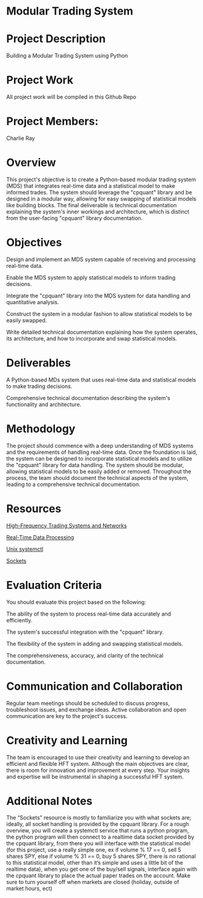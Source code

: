 # Modular Trading System
# Project Description
Building a Modular Trading System using Python

# Project Work
All project work will be compiled in this Github Repo

# Project Members:
Charlie Ray

# Overview
This project's objective is to create a Python-based modular trading system (MDS) that integrates real-time data and a statistical model to make informed trades. The system should leverage the "cpquant" library and be designed in a modular way, allowing for easy swapping of statistical models like building blocks. The final deliverable is technical documentation explaining the system's inner workings and architecture, which is distinct from the user-facing "cpquant" library documentation.

# Objectives
Design and implement an MDS system capable of receiving and processing real-time data.

Enable the MDS system to apply statistical models to inform trading decisions.

Integrate the "cpquant" library into the MDS system for data handling and quantitative analysis.

Construct the system in a modular fashion to allow statistical models to be easily swapped.

Write detailed technical documentation explaining how the system operates, its architecture, and how to incorporate and swap statistical models.

# Deliverables
A Python-based MDs system that uses real-time data and statistical models to make trading decisions.

Comprehensive technical documentation describing the system's functionality and architecture.

# Methodology
The project should commence with a deep understanding of MDS systems and the requirements of handling real-time data. Once the foundation is laid, the system can be designed to incorporate statistical models and to utilize the "cpquant" library for data handling. The system should be modular, allowing statistical models to be easily added or removed. Throughout the process, the team should document the technical aspects of the system, leading to a comprehensive technical documentation.

# Resources
[High-Frequency Trading Systems and Networks](https://towardsdatascience.com/assembling-an-entry-level-high-frequency-trading-hft-system-e7538545b2a9)

[Real-Time Data Processing](https://corporatefinanceinstitute.com/resources/data-science/time-series-data-analysis/)

[Unix systemctl](https://www.digitalocean.com/community/tutorials/how-to-use-systemctl-to-manage-systemd-services-and-units)

[Sockets](https://www.developer.com/web-services/intro-web-sockets/)

# Evaluation Criteria
You should evaluate this project based on the following:

The ability of the system to process real-time data accurately and efficiently.

The system's successful integration with the "cpquant" library.

The flexibility of the system in adding and swapping statistical models.

The comprehensiveness, accuracy, and clarity of the technical documentation.

# Communication and Collaboration
Regular team meetings should be scheduled to discuss progress, troubleshoot issues, and exchange ideas. Active collaboration and open communication are key to the project's success.

# Creativity and Learning
The team is encouraged to use their creativity and learning to develop an efficient and flexible HFT system. Although the main objectives are clear, there is room for innovation and improvement at every step. Your insights and expertise will be instrumental in shaping a successful HFT system.

# Additional Notes
The “Sockets” resource is mostly to familiarize you with what sockets are; ideally, all socket handling is provided by the cpquant library. For a rough overview, you will create a systemctl service that runs a python program, the python program will then connect to a realtime data socket provided by the cpquant library, from there you will interface with the statistical model (for this project, use a really simple one, ex if volume % 17 == 0, sell 5 shares SPY, else if volume % 31 == 0, buy 5 shares SPY, there is no rational to this statistical model, other than it’s simple and uses a little bit of the realtime data), when you get one of the buy/sell signals, interface again with the cpquant library to place the actual paper trades on the account. Make sure to turn yourself off when markets are closed (holiday, outside of market hours, ect)


